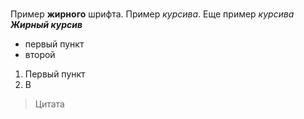 # 
## 
### 

Пример **жирного** шрифта.
Пример *курсива*. Еще пример _курсива_
_**Жирный курсив**_  

- первый пункт
- второй

1. Первый пункт
2. В

> Цитата
